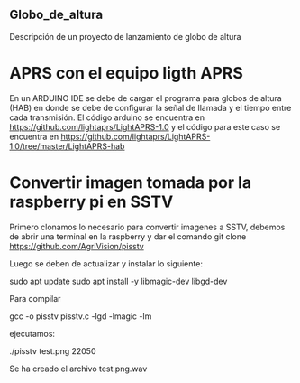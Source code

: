 ## Globo_de_altura
Descripción de un proyecto de lanzamiento de globo de altura

# APRS con el equipo ligth APRS
En un ARDUINO IDE se debe de cargar el programa para globos de altura (HAB) en donde se debe de configurar la señal de llamada y el tiempo entre cada transmisión. 
El código arduino se encuentra en https://github.com/lightaprs/LightAPRS-1.0
y el código para este caso se encuentra en https://github.com/lightaprs/LightAPRS-1.0/tree/master/LightAPRS-hab 

# Convertir imagen tomada por la raspberry pi en SSTV
Primero clonamos lo necesario para convertir imagenes a SSTV, debemos de abrir una terminal en la raspberry y dar el comando
git clone https://github.com/AgriVision/pisstv

Luego se deben de actualizar y instalar lo siguiente:

sudo apt update
sudo apt install -y libmagic-dev libgd-dev

Para compilar

gcc -o pisstv pisstv.c -lgd -lmagic -lm

ejecutamos:

./pisstv test.png 22050

Se ha creado el archivo test.png.wav

